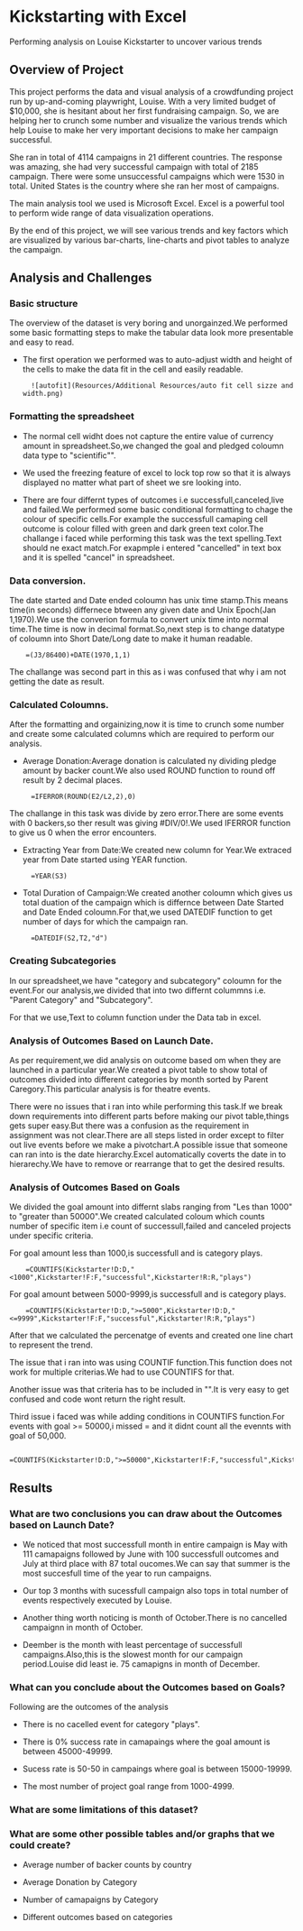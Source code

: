 # Kickstarting with Excel
Performing analysis on Louise Kickstarter to uncover various trends
## Overview of Project

This project performs the data and visual analysis of a crowdfunding project run by up-and-coming playwright, Louise. With a very limited budget of $10,000, she is hesitant about her first fundraising campaign. So, we are helping her to crunch some number and visualize the various trends which help Louise to make her very important decisions to make her campaign successful.

She ran in total of 4114 campaigns in 21 different countries. The response was amazing, she had very successful campaign with total of 2185 campaign. There were some unsuccessful campaigns which were 1530 in total. United States is the country where she ran her most of campaigns.

The main analysis tool we used is Microsoft Excel. Excel is a powerful tool to perform wide range of data visualization operations.

By the end of this project, we will see various trends and key factors which are visualized by various bar-charts, line-charts and pivot tables to analyze the campaign.

## Analysis and Challenges

### Basic structure 
The overview of the dataset is very boring and unorgainzed.We performed some basic formatting steps to make the tabular data look more presentable and easy to read.
- The first operation we performed was to auto-adjust width and height of the cells to make the data fit in the cell and easily readable.

        ![autofit](Resources/Additional Resources/auto fit cell sizze and width.png)
        
### Formatting the spreadsheet 
- The normal cell widht does not capture the entire value of currency amount in spreadsheet.So,we changed the goal and pledged coloumn data type to "scientific"".

- We used the freezing feature of excel to lock top row so that it is always displayed no matter what part of sheet we sre looking into.

- There are four differnt types of outcomes i.e successfull,canceled,live and failed.We performed some basic conditional formatting to chage the colour of specific cells.For example the successfull camaping cell outcome is colour filled with green and dark green text color.The challange i faced while performing this task was the text spelling.Text should ne exact match.For exapmple i entered "cancelled" in text box and it is spelled "cancel" in spreadsheet.
    
### Data conversion.</br>

The date started and Date ended coloumn has unix time stamp.This means time(in seconds) differnece btween any given date and Unix Epoch(Jan 1,1970).We use the converion formula to convert unix time into normal time.The time is now in decimal format.So,next step is to change datatype of coloumn into Short Date/Long date to make it human readable.

        =(J3/86400)+DATE(1970,1,1)        

The challange was second part in this as i was confused that why i am not getting the date as result.
        
### Calculated Coloumns.

After the formatting and orgainizing,now it is time to crunch some number and create some calculated columns which are required to perform our analysis.

- Average Donation:Average donation is calculated ny dividing pledge amount by backer count.We also used ROUND function to round off result by 2 decimal places.

        =IFERROR(ROUND(E2/L2,2),0)
        
The challange in this task was divide by zero error.There are some events with 0 backers,so ther result was giving #DIV/0!.We used IFERROR function to give us 0 when the error encounters.
        
- Extracting Year from Date:We created new column for Year.We extraced year from Date started using YEAR function.

        =YEAR(S3)    
        
- Total Duration of Campaign:We created another coloumn which gives us total duation of the campaign which is differnce between Date Started and Date Ended coloumn.For that,we used DATEDIF function to get number of days for which the campaign ran.

        =DATEDIF(S2,T2,"d")        
        
### Creating Subcategories 

In our spreadsheet,we have "category and subcategory" coloumn for the event.For our analysis,we divided that into two differnt colummns i.e. "Parent Category" and "Subcategory".

For that we use,Text to column function under the Data tab in excel.
        
### Analysis of Outcomes Based on Launch Date.

As per requirement,we did analysis on outcome based om when they are launched in a particular year.We created a pivot table to show total of outcomes divided into different categories by month sorted by Parent Caregory.This particular analysis is for theatre events.

There were no issues that i ran into while performing this task.If we break down requirements into different parts before making our pivot table,things gets super easy.But there was a confusion as the requirement in assignment was not clear.There are all steps listed in order except to filter out live events before we make a pivotchart.A possible issue that someone can ran into is the date hierarchy.Excel automatically coverts the date in to hierarechy.We have to remove or rearrange that to get the desired results.
    
### Analysis of Outcomes Based on Goals

We divided the goal amount into differnt slabs ranging from "Les than 1000" to "greater than 50000".We created calculated coloum which counts number of specific item i.e count of successull,failed and canceled projects under specific criteria.

For goal amount less than 1000,is successfull and is category plays.

        =COUNTIFS(Kickstarter!D:D,"<1000",Kickstarter!F:F,"successful",Kickstarter!R:R,"plays")
        
For goal amount between 5000-9999,is successfull and is category plays.

        =COUNTIFS(Kickstarter!D:D,">=5000",Kickstarter!D:D,"<=9999",Kickstarter!F:F,"successful",Kickstarter!R:R,"plays")
        
After that we calculated the percenatge of events and created one line chart to represent the trend.
        

The issue that i ran into was using COUNTIF function.This function does not work for multiple criterias.We had to use COUNTIFS for that.

Another issue was that criteria has to be included in "".It is very easy to get confused and code wont return the right result.

Third issue i faced was while adding conditions in COUNTIFS function.For events with goal >= 50000,i missed = and it didnt count all the evennts with goal of 50,000.

        =COUNTIFS(Kickstarter!D:D,">=50000",Kickstarter!F:F,"successful",Kickstarter!R:R,"plays")
        
## Results

### What are two conclusions you can draw about the Outcomes based on Launch Date?

- We noticed that most successfull month in entire campaign is May with 111 camapaigns followed by June with 100 successfull outcomes and July at third place with 87 total oucomes.We can say that summer is the most succesfull time of the year to run campaigns.
    
- Our top 3 months with sucessfull campaign also tops in total number of events respectively executed by Louise.
    
- Another thing worth noticing is month of October.There is no cancelled campaignn in month of October.
    
- Deember is the month with least percentage of successfull campaigns.Also,this is the slowest month for our campaign period.Louise did least ie. 75 camapigns in month of December.

### What can you conclude about the Outcomes based on Goals?

Following are the outcomes of the analysis

- There is no cacelled event for category "plays".

- There is 0% success rate in camapaings where the goal amount is between 45000-49999.

- Sucess rate is 50-50 in campaings where goal is between 15000-19999.

- The most number of project goal range from 1000-4999.

### What are some limitations of this dataset?





### What are some other possible tables and/or graphs that we could create?


- Average number of backer counts by country


- Average Donation by Category


- Number of camapaigns by Category


- Different outcomes based on categories

